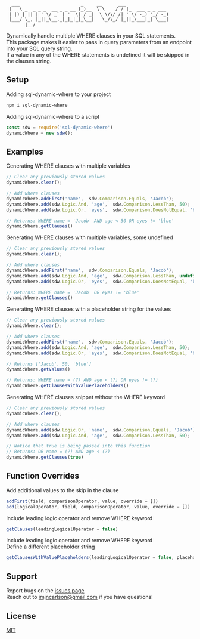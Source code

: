 ```
  ___                       _     __      ___                
 |   \ _  _ _ _  __ _ _ __ (_)__  \ \    / / |_  ___ _ _ ___ 
 | |) | || | ' \/ _` | '  \| / _|  \ \/\/ /| ' \/ -_) '_/ -_)
 |___/ \_, |_||_\__,_|_|_|_|_\__|   \_/\_/ |_||_\___|_| \___|
       |__/                                                            
```

Dynamically handle multiple WHERE clauses in your SQL statements.  
This package makes it easier to pass in query parameters from an endpoint into your SQL query string.  
If a value in any of the WHERE statements is undefined it will be skipped in the clauses string.

## Setup
Adding sql-dynamic-where to your project
```bash
npm i sql-dynamic-where
```
Adding sql-dynamic-where to a script
```js
const sdw = require('sql-dynamic-where')
dynamicWhere = new sdw();
```
## Examples
Generating WHERE clauses with multiple variables
```js
// Clear any previously stored values
dynamicWhere.clear();

// Add where clauses
dynamicWhere.addFirst('name',  sdw.Comparison.Equals, 'Jacob');
dynamicWhere.add(sdw.Logic.And, 'age',  sdw.Comparison.LessThan, 50);
dynamicWhere.add(sdw.Logic.Or, 'eyes',  sdw.Comparison.DoesNotEqual, 'blue');

// Returns: WHERE name = 'Jacob' AND age < 50 OR eyes != 'blue'
dynamicWhere.getClauses() 
```

Generating WHERE clauses with multiple variables, some undefined
```js
// Clear any previously stored values
dynamicWhere.clear();

// Add where clauses
dynamicWhere.addFirst('name',  sdw.Comparison.Equals, 'Jacob');
dynamicWhere.add(sdw.Logic.And, 'age',  sdw.Comparison.LessThan, undefined);
dynamicWhere.add(sdw.Logic.Or, 'eyes',  sdw.Comparison.DoesNotEqual, 'blue');

// Returns: WHERE name = 'Jacob' OR eyes != 'blue'
dynamicWhere.getClauses() 
```

Generating WHERE clauses with a placeholder string for the values
```js
// Clear any previously stored values
dynamicWhere.clear();

// Add where clauses
dynamicWhere.addFirst('name',  sdw.Comparison.Equals, 'Jacob');
dynamicWhere.add(sdw.Logic.And, 'age',  sdw.Comparison.LessThan, 50);
dynamicWhere.add(sdw.Logic.Or, 'eyes',  sdw.Comparison.DoesNotEqual, 'blue');

// Returns ['Jacob', 50, 'blue']
dynamicWhere.getValues()

// Returns: WHERE name = (?) AND age < (?) OR eyes != (?)
dynamicWhere.getClausesWithValuePlaceholders()
```

Generating WHERE clauses snippet without the WHERE keyword
```js
// Clear any previously stored values
dynamicWhere.clear();

// Add where clauses
dynamicWhere.add(sdw.Logic.Or, 'name',  sdw.Comparison.Equals, 'Jacob');
dynamicWhere.add(sdw.Logic.And, 'age',  sdw.Comparison.LessThan, 50);

// Notice that true is being passed into this function
// Returns: OR name = (?) AND age < (?)
dynamicWhere.getClauses(true)
```


## Function Overrides

Add additional values to the skip in the clause
```js
addFirst(field, comparisonOperator, value, override = [])
add(logicalOperator, field, comparisonOperator, value, override = [])
```
Include leading logic operator and remove WHERE keyword
```js
getClauses(leadingLogicalOperator = false)
```
Include leading logic operator and remove WHERE keyword  
Define a different placeholder string
```js
getClausesWithValuePlaceholders(leadingLogicalOperator = false, placeholderString = '(?)')
```

## Support
Report bugs on the [issues page](https://github.com/imjncarlson/sql-dynamic-where/issues)  
Reach out to <imjncarlson@gmail.com> if you have questions!

## License

[MIT](https://choosealicense.com/licenses/mit/)